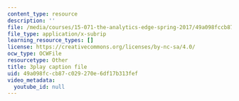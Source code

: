 ```yaml
---
content_type: resource
description: ''
file: /media/courses/15-071-the-analytics-edge-spring-2017/49a098fccb87c029270e6df17b313fef_kTOfGiScMsI.srt
file_type: application/x-subrip
learning_resource_types: []
license: https://creativecommons.org/licenses/by-nc-sa/4.0/
ocw_type: OCWFile
resourcetype: Other
title: 3play caption file
uid: 49a098fc-cb87-c029-270e-6df17b313fef
video_metadata:
  youtube_id: null
---
```


